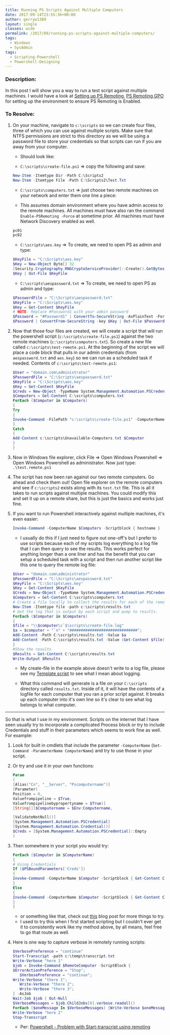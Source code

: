 ```yaml
---
title: Running PS Scripts Against Multiple Computers
date: 2017-09-14T23:55:36+00:00
author: gerryw1389
layout: single
classes: wide
permalink: /2017/09/running-ps-scripts-against-multiple-computers/
tags:
  - Windows
  - SysAdmin
tags:
  - Scripting-Powershell
  - Powershell-Designing
---
```

<!--more-->

### Description:

In this post I will show you a way to run a test script against multiple machines. I would have a look at [Setting up PS Remoting](https://automationadmin.com/2016/05/setting-up-ps-remoting/), [PS Remoting GPO](https://automationadmin.com/2016/05/gpo-enable-psremoting/) for setting up the environment to ensure PS Remoting is Enabled.

### To Resolve:

1. On your machine, navigate to `c:\scripts` so we can create four files, three of which you can use against multiple scripts. Make sure that NTFS permissions are strict to this directory as we will be using a password file to store your credentials so that scripts can run if you are away from your computer.

   - Should look like:

   - `C:\scripts\create-file.ps1` => copy the following and save:

   ```powershell
   New-Item -Itemtype Dir -Path C:\Scripts2
   New-Item -Itemtype File -Path C:\Scripts2\Test.Txt
   ```

   - `C:\scripts\computers.txt` => just choose two remote machines on your network and enter them one line a piece:

   - This assumes domain environment where you have admin access to the remote machines. All machines must have also ran the command `Enable-PSRemoting -Force` at sometime prior. All machines must have Network Discovery enabled as well.

   ```powershell
   pc01
   pc02
   ```

   - `C:\scripts\aes.key` => To create, we need to open PS as admin and type:

   ```powershell
   $KeyFile = "C:\Scripts\aes.key"
   $Key = New-Object Byte[] 32
   [Security.Cryptography.RNGCryptoServiceProvider]::Create().GetBytes($Key)
   $Key | Out-File $KeyFile
   ```

   - `C:\scripts\aespassword.txt` => To create, we need to open PS as admin and type:

   ```powershell
   $PasswordFile = "C:\Scripts\aespassword.txt"
   $KeyFile = "C:\Scripts\aes.key"
   $Key = Get-Content $KeyFile
   # NOTE: Replace #Password1 with your admin password
   $Password = "#Password1" | ConvertTo-SecureString -AsPlainText -Force
   $Password | ConvertFrom-SecureString -key $Key | Out-File $PasswordFile
   ```

2. Now that those four files are created, we will create a script that will run the powershell script (`c:\scripts\create-file.ps1`) against the two remote machines (`c:\scripts\computers.txt`). So create a new file called  `c:\scripts\test-remote.ps1`. At the beginning of the script we will place a code block that pulls in our admin credentials (from `aespassword.txt` and `aes.key`) so we can run as a scheduled task if needed. Contents of `c:\scripts\test-remote.ps1`:

   ```powershell
   $User = "domain.com\administrator"
   $PasswordFile = "C:\Scripts\aespassword.txt"
   $KeyFile = "C:\Scripts\aes.key"
   $Key = Get-Content $KeyFile
   $Creds = New-Object -TypeName System.Management.Automation.PSCredential -ArgumentList $User, (Get-Content $PasswordFile | ConvertTo-SecureString -Key $Key)
   $Computers = Get-Content C:\scripts\computers.txt
   ForEach ($Computer in $Computers)
   {
   Try
   {
   Invoke-Command -FilePath "c:\scripts\create-file.ps1" -ComputerName $Computer -Credential $Creds
   }
   Catch
   {
   Add-Content c:\scripts\Unavailable-Computers.txt $Computer
   }
   }
   ```

3. Now in Windows file explorer, click File => Open Windows Powershell => Open Windows Powershell as administrator. Now just type: `.\test.remote.ps1`

4. The script has now been ran against our two remote computers. Go ahead and check them out! Open file explorer on the remote computers and see if `c:\scripts2` exists along with its `test.txt` file. This is all it takes to run scripts against multiple machines. You could modify this and set it up on a remote share, but this is just the basics and works just fine.

5. If you want to run Powershell interactively against multiple machines, it's even easier:

   ```powershell
   Invoke-Command -ComputerName $Computers -Scriptblock { hostname }
   ```

   - I usually do this if I just need to figure out one-off's but I prefer to use scripts because each of my scripts log everything to a log file that I can then query to see the results. This works perfect for anything longer than a one liner and has the benefit that you can setup a scheduled task with a script and then run another script like this one to query the remote log file:

   ```powershell
   $User = "domain.com\administrator"
   $PasswordFile = "C:\Scripts\aespassword.txt"
   $KeyFile = "C:\Scripts\aes.key"
   $Key = Get-Content $KeyFile
   $Creds = New-Object -TypeName System.Management.Automation.PSCredential -ArgumentList $User, (Get-Content $PasswordFile | ConvertTo-SecureString -Key $Key)
   $Computers = Get-Content C:\scripts\computers.txt
   # Create a file locally to collect the results for each of the remote computers.
   New-Item -Itemtype file -path c:\scripts\results.txt
   # Get the log that is output by each script and pump to results.
   ForEach ($Computer in $Computers)
   {
   $file = "\\$computer\c`$\scripts\create-file.log"
   $a = $computer + "`n" + "##############################";
   Add-Content -Path C:\scripts\results.txt -Value $a
   Add-Content -Path C:\scripts\results.txt -Value (Get-Content $file)
   }
   #Show the results
   $Results = Get-Content C:\scripts\results.txt
   Write-Output $Results
   ```

   - My create-file in the example above doesn't write to a log file, please see my [Template script](https://automationadmin.com/2016/11/ps-template-script/) to see what I mean about logging.

   - What this command will generate is a file on your `C:\scripts` directory called `results.txt`. Inside of it, it will have the contents of a logfile for each computer that you ran a prior script against. It breaks up each computer into it's own line so it's clear to see what log belongs to what computer.

---

So that is what I use in my environment. Scripts on the internet that I have seen usually try to incorporate a complicated Process block or try to include Credentials and stuff in their parameters which seems to work fine as well. For example:

1. Look for built in cmdlets that include the parameter `-ComputerName` (`Get-Command -ParameterName ComputerName`) and try to use those in your script.

2. Or try and use it in your own functions:

   ```powershell
   Param
   (
   [Alias("Cn", "__Server", "Pscomputername")]
   [Parameter(
   Position = 0,
   Valuefrompipeline = $True,
   Valuefrompipelinebypropertyname = $True)]
   [String[]]$Computername = $Env:Computername,

   [ValidateNotNull()]
   [System.Management.Automation.PSCredential]
   [System.Management.Automation.Credential()]
   $Creds = [System.Management.Automation.PSCredential]::Empty
   )
   ```

3. Then somewhere in your script you would try:

   ```powershell
   ForEach ($Computer in $ComputerName)
   {
   # Using Credentials
   If ($PSBoundParameters['Creds'])
   {
   Invoke-Command -ComputerName $Computer -Scriptblock { Get-Content C:\scripts\test.log } -Credential $Creds
   }
   Else
   {
   Invoke-Command -ComputerName $Computer -Scriptblock { Get-Content C:\scripts\test.log }
   }
   }
   ```

   - or something like that, check out [this](http://duffney.io/AddCredentialsToPowerShellFunctions) blog post for more things to try.
   - I used to try this when I first started scripting but I couldn't ever get it to consistently work like my method above, by all means, feel free to go that route as well.

4. Here is one way to capture verbose in remotely running scripts:

   ```powershell
   $VerbosePreference = "continue"
   Start-Transcript -path c:\temp\transcript.txt 
   Write-Verbose "here 1"
   $job = Invoke-Command $RemoteComputer -ScriptBlock {
   $ErrorActionPreference = "Stop";
      $VerbosePreference = "continue";
   Write-Verbose "there 1";
      Write-Verbose "there 2";
      Write-Verbose "there 3";
   } -AsJob 
   Wait-Job $job | Out-Null
   $VerboseMessages = $job.ChildJobs[0].verbose.readall()
   ForEach ($oneMessage In $VerboseMessages) {Write-Verbose $oneMessage}
   Write-Verbose "here 2"
   Stop-Transcript
   ```

   - Per: [Powershell - Problem with Start-transcript using remoting](https://stackoverflow.com/questions/4607417/powershell-problem-with-start-transcript-using-remoting)